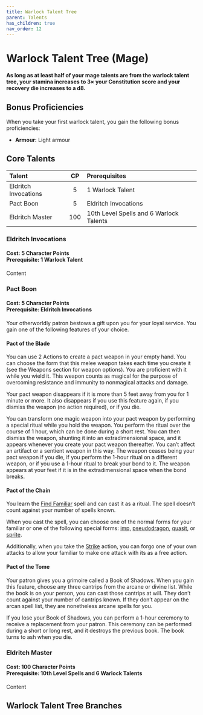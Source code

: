 ```yaml
---
title: Warlock Talent Tree
parent: Talents
has_children: true
nav_order: 12
---
```


# Warlock Talent Tree (Mage)

**As long as at least half of your mage talents are from the warlock talent tree, your stamina increases to 3× your Constitution score and your recovery die increases to a d8.**

## Bonus Proficiencies
When you take your first warlock talent, you gain the following bonus proficiencies:
* **Armour:** Light armour

## Core Talents

| Talent | CP | Prerequisites |
|:-------|:--:|:--------------|
| Eldritch Invocations  | 5   | 1 Warlock Talent |
| Pact Boon             | 5   | Eldritch Invocations |
| Eldritch Master       | 100 | 10th Level Spells and 6 Warlock Talents |

### Eldritch Invocations
#### **Cost:** 5 Character Points<br>**Prerequisite:** 1 Warlock Talent
Content

### Pact Boon
#### **Cost:** 5 Character Points<br>**Prerequisite:** Eldritch Invocations
Your otherworldly patron bestows a gift upon you for your loyal service. You gain one of the following features of your choice.

#### Pact of the Blade
You can use 2 Actions to create a pact weapon in your empty hand. You can choose the form that this melee weapon takes each time you create it (see the Weapons section for weapon options). You are proficient with it while you wield it. This weapon counts as magical for the purpose of overcoming resistance and immunity to nonmagical attacks and damage.

Your pact weapon disappears if it is more than 5 feet away from you for 1 minute or more. It also disappears if you use this feature again, if you dismiss the weapon (no action required), or if you die.

You can transform one magic weapon into your pact weapon by performing a special ritual while you hold the weapon. You perform the ritual over the course of 1 hour, which can be done during a short rest. You can then dismiss the weapon, shunting it into an extradimensional space, and it appears whenever you create your pact weapon thereafter. You can’t affect an artifact or a sentient weapon in this way. The weapon ceases being your pact weapon if you die, if you perform the 1-hour ritual on a different weapon, or if you use a 1-hour ritual to break your bond to it. The weapon appears at your feet if it is in the extradimensional space when the bond breaks.

#### Pact of the Chain
You learn the [Find Familiar]() spell and can cast it as a ritual. The spell doesn’t count against your number of spells known.

When you cast the spell, you can choose one of the normal forms for your familiar or one of the following special forms: [imp](), [pseudodragon](), [quasit](), or [sprite]().

Additionally, when you take the [Strike]() action, you can forgo one of your own attacks to allow your familiar to make one attack with its as a free action.

#### Pact of the Tome
Your patron gives you a grimoire called a Book of Shadows. When you gain this feature, choose any three cantrips from the arcane or divine list. While the book is on your person, you can cast those cantrips at will. They don’t count against your number of cantrips known. If they don’t appear on the arcan spell list, they are nonetheless arcane spells for you.

If you lose your Book of Shadows, you can perform a 1-hour ceremony to receive a replacement from your patron. This ceremony can be performed during a short or long rest, and it destroys the previous book. The book turns to ash when you die.

### Eldritch Master
#### **Cost:** 100 Character Points<br>**Prerequisite:** 10th Level Spells and 6 Warlock Talents
Content

## Warlock Talent Tree Branches
